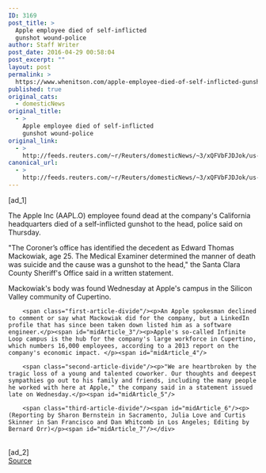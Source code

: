 ```yaml
---
ID: 3169
post_title: >
  Apple employee died of self-inflicted
  gunshot wound-police
author: Staff Writer
post_date: 2016-04-29 00:58:04
post_excerpt: ""
layout: post
permalink: >
  https://www.whenitson.com/apple-employee-died-of-self-inflicted-gunshot-wound-police/
published: true
original_cats:
  - domesticNews
original_title:
  - >
    Apple employee died of self-inflicted
    gunshot wound-police
original_link:
  - >
    http://feeds.reuters.com/~r/Reuters/domesticNews/~3/xQFVbFJDJok/us-apple-death-idUSKCN0XP383
canonical_url:
  - >
    http://feeds.reuters.com/~r/Reuters/domesticNews/~3/xQFVbFJDJok/us-apple-death-idUSKCN0XP383
---
```

 [ad_1]
<br><div id="articleText">
<span id="midArticle_start"/>

<span class="focusParagraph" readability="4"><p><span class="articleLocatio&lt;/span&gt;n">The Apple Inc (<span id="symbol_AAPL.O_0">AAPL.O</span>) employee found dead at the company's California headquarters died of a self-inflicted gunshot to the head, police said on Thursday.</span></p></span><span id="midArticle_0"/><p>"The Coroner’s office has identified the decedent as Edward Thomas Mackowiak, age 25. The Medical Examiner determined the manner of death was suicide and the cause was a gunshot to the head," the Santa Clara County Sheriff's Office said in a written statement. </p><span id="midArticle_1"/><p>Mackowiak's body was found Wednesday at Apple's campus in the Silicon Valley community of Cupertino. </p><span id="midArticle_2"/>
        
        <span class="first-article-divide"/><p>An Apple spokesman declined to comment or say what Mackowiak did for the company, but a LinkedIn profile that has since been taken down listed him as a software engineer.</p><span id="midArticle_3"/><p>Apple's so-called Infinite Loop campus is the hub for the company's large workforce in Cupertino, which numbers 16,000 employees, according to a 2013 report on the company's economic impact. </p><span id="midArticle_4"/>
        
        <span class="second-article-divide"/><p>"We are heartbroken by the tragic loss of a young and talented coworker. Our thoughts and deepest sympathies go out to his family and friends, including the many people he worked with here at Apple," the company said in a statement issued late on Wednesday.</p><span id="midArticle_5"/>
        
        <span class="third-article-divide"/><span id="midArticle_6"/><p> (Reporting by Sharon Bernstein in Sacramento, Julia Love and Curtis Skinner in San Francisco and Dan Whitcomb in Los Angeles; Editing by Bernard Orr)</p><span id="midArticle_7"/></div>
<br>[ad_2]
<br><a href="http://feeds.reuters.com/~r/Reuters/domesticNews/~3/xQFVbFJDJok/us-apple-death-idUSKCN0XP383">Source </a>